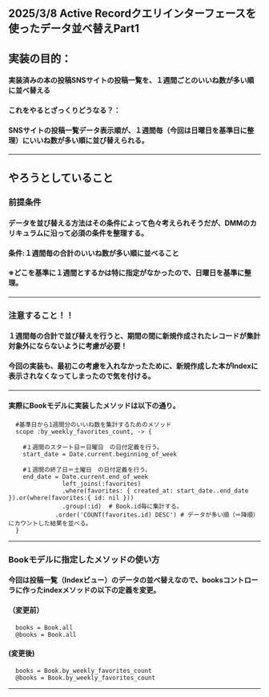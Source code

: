 ## 2025/3/8 Active Recordクエリインターフェースを使ったデータ並べ替えPart1
## 実装の目的：
#### 実装済みの本の投稿SNSサイトの投稿一覧を、１週間ごとのいいね数が多い順に並べ替える
#### これをやるとざっくりどうなる？：
#### SNSサイトの投稿一覧データ表示順が、１週間毎（今回は日曜日を基準日に整理）にいいね数が多い順に並び替えられる。
----------------------------
## やろうとしていること
### 前提条件
#### データを並び替える方法はその条件によって色々考えられそうだが、DMMのカリキュラムに沿って必須の条件を整理する。
#### 条件:１週間毎の合計のいいね数が多い順に並べること
#### ※どこを基準に１週間とするかは特に指定がなかったので、日曜日を基準に整理。
----------------------------
### 注意すること！！
#### １週間毎の合計で並び替えを行うと、期間の間に新規作成されたレコードが集計対象外にならないように考慮が必要！
#### 今回の実装も、最初この考慮を入れなかったために、新規作成した本がIndexに表示されなくなってしまったので気を付ける。
----------------------------
#### 実際にBookモデルに実装したメソッドは以下の通り。
```
  #基準日から1週間分のいいね数を集計するためのメソッド
  scope :by_weekly_favorites_count, -> {
    
    #１週間のスタート日＝日曜日　の日付定義を行う。
    start_date = Date.current.beginning_of_week
    
    #１週間の終了日＝土曜日　の日付定義を行う。
    end_date = Date.current.end_of_week
               left_joins(:favorites)
               .where(favorites: { created_at: start_date..end_date }).or(where(favorites:{ id: nil }))
               .group(:id)  # Book.id毎に集計する。
             .order('COUNT(favorites.id) DESC') # データが多い順（＝降順）にカウントした結果を並べる。
  }
```
--------------------------
### Bookモデルに指定したメソッドの使い方
#### 今回は投稿一覧（Indexビュー）のデータの並べ替えなので、booksコントローラに作ったindexメソッドの以下の定義を変更。
#### （変更前）
```
  books = Book.all
  @books = Book.all
```
#### (変更後)
```
  books = Book.by_weekly_favorites_count
  @books = Book.by_weekly_favorites_count
```
-------------------------

